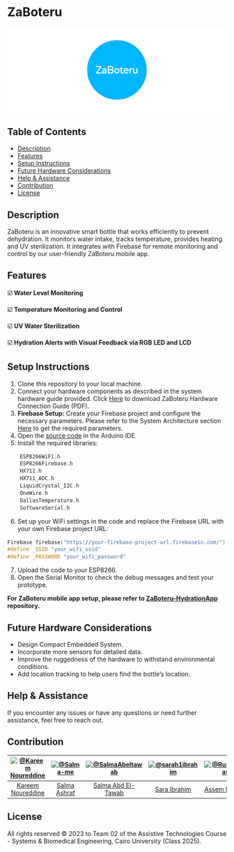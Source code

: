 # ZaBoteru

![ZaBoteru](Assets/ZaBoteru.png)

## Table of Contents

- [Description](#description)
- [Features](#features)
- [Setup Instructions](#setup-instructions)
- [Future Hardware Considerations](#future-hardware-considerations)
- [Help & Assistance](#help--assistance)
- [Contribution](#contribution)
- [License](#license)

## Description

ZaBoteru is an innovative smart bottle that works efficiently to prevent dehydration. It monitors water intake, tracks temperature, provides heating and UV sterilization. It integrates with Firebase for remote monitoring and control by our user-friendly ZaBoteru mobile app.

## Features

:ballot_box_with_check: **Water Level Monitoring**

:ballot_box_with_check: **Temperature Monitoring and Control**

:ballot_box_with_check: **UV Water Sterilization**

:ballot_box_with_check: **Hydration Alerts with Visual Feedback via RGB LED and LCD**

## Setup Instructions

1. Clone this repository to your local machine.
2. Connect your hardware components as described in the system hardware guide provided. Click [Here](Assets/ZaBoteru_Hardware_Connection_Guide.pdf) to download ZaBoteru Hardware Connection Guide (PDF).
3. **Firebase Setup:**
   Create your Firebase project and configure the necessary parameters. Please refer to the System Architecture section [Here](https://github.com/ZaBoteru/ZaBoteru-HydrationApp/tree/main?tab=readme-ov-file#our-system-architecture) to get the required parameters.
4. Open the [source code](Source-Code/smart_water_bottle/smart_water_bottle.ino) in the Arduino IDE.
5. Install the required libraries:

```c
    ESP8266WiFi.h
    ESP8266Firebase.h
    HX711.h
    HX711_ADC.h
    LiquidCrystal_I2C.h
    OneWire.h
    DallasTemperature.h
    SoftwareSerial.h
```

6. Set up your WiFi settings in the code and replace the Firebase URL with your own Firebase project URL:

```c
Firebase firebase("https://your-firebase-project-url.firebaseio.com/");
#define _SSID "your_wifi_ssid"
#define _PASSWORD "your_wifi_password"
```

7. Upload the code to your ESP8266.
8. Open the Serial Monitor to check the debug messages and test your prototype.

**For ZaBoteru mobile app setup, please refer to [ZaBoteru-HydrationApp](https://github.com/ZaBoteru/ZaBoteru-HydrationApp) repository.**

## Future Hardware Considerations

- Design Compact Embedded System.
- Incorporate more sensors for detailed data.
- Improve the ruggedness of the hardware to withstand environmental conditions.
- Add location tracking to help users find the bottle’s location.

## Help & Assistance

If you encounter any issues or have any questions or need further assistance, feel free to reach out.

## Contribution

| <a href="https://github.com/cln-Kafka"><img src="https://avatars.githubusercontent.com/u/100665578?v=4" width="100px" alt="@Kareem Noureddine"></a> | <a href="https://github.com/Salma-me"><img src="https://avatars.githubusercontent.com/u/114951438?v=4" width="100px" alt="@Salma-me"></a> | <a href="https://github.com/SalmaAbeltawab"><img src="https://avatars.githubusercontent.com/u/112682498?v=4" width="100px" alt="@SalmaAbeltawab"></a> | <a href="https://github.com/sarah1ibrahim"><img src="https://avatars.githubusercontent.com/u/99448829?v=4" width="100px" alt="@sarah1ibrahim"></a> | <a href="https://github.com/RushingBlast"><img src="https://avatars.githubusercontent.com/u/96780345?v=4" width="100px" alt="@RushingBlast"></a> |
| :-------------------------------------------------------------------------------------------------------------------------------------------------: | :---------------------------------------------------------------------------------------------------------------------------------------: | :---------------------------------------------------------------------------------------------------------------------------------------------------: | :------------------------------------------------------------------------------------------------------------------------------------------------: | :----------------------------------------------------------------------------------------------------------------------------------------------: |
|                                                  [Kareem Noureddine](https://github.com/cln-Kafka)                                                  |                                                [Salma Ashraf](https://github.com/Salma-me)                                                |                                                [Salma Abd El-Tawab](https://github.com/SalmaAbeltawab)                                                |                                                  [Sara Ibrahim](https://github.com/sarah1ibrahim)                                                  |                                                 [Assem Hussein](https://github.com/RushingBlast)                                                 |

## License

All rights reserved © 2023 to Team 02 of the Assistive Technologies Course - Systems & Biomedical Engineering, Cairo University (Class 2025).
